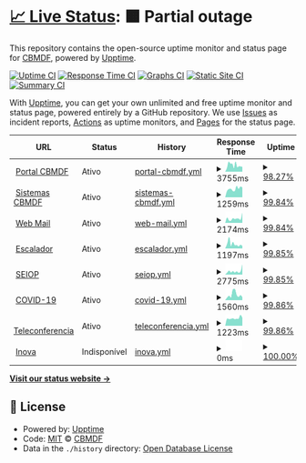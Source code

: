 # [📈 Live Status](https://CBMDF.github.io/upptime): <!--live status--> **🟧 Partial outage**

This repository contains the open-source uptime monitor and status page for [CBMDF](www.cbm.df.gov.br), powered by [Upptime](https://github.com/upptime/upptime).

[![Uptime CI](https://github.com/koj-co/upptime/workflows/Uptime%20CI/badge.svg)](https://github.com/koj-co/upptime/actions?query=workflow%3A%22Uptime+CI%22)
[![Response Time CI](https://github.com/koj-co/upptime/workflows/Response%20Time%20CI/badge.svg)](https://github.com/koj-co/upptime/actions?query=workflow%3A%22Response+Time+CI%22)
[![Graphs CI](https://github.com/koj-co/upptime/workflows/Graphs%20CI/badge.svg)](https://github.com/koj-co/upptime/actions?query=workflow%3A%22Graphs+CI%22)
[![Static Site CI](https://github.com/koj-co/upptime/workflows/Static%20Site%20CI/badge.svg)](https://github.com/koj-co/upptime/actions?query=workflow%3A%22Static+Site+CI%22)
[![Summary CI](https://github.com/koj-co/upptime/workflows/Summary%20CI/badge.svg)](https://github.com/koj-co/upptime/actions?query=workflow%3A%22Summary+CI%22)

With [Upptime](https://upptime.js.org), you can get your own unlimited and free uptime monitor and status page, powered entirely by a GitHub repository. We use [Issues](https://github.com/CBMDF/upptime/issues) as incident reports, [Actions](https://github.com/CBMDF/upptime/actions) as uptime monitors, and [Pages](https://CBMDF.github.io/upptime) for the status page.

<!--start: status pages-->
<!-- This summary is generated by Upptime (https://github.com/upptime/upptime) -->
<!-- Do not edit this manually, your changes will be overwritten -->
<!-- prettier-ignore -->
| URL | Status | History | Response Time | Uptime |
| --- | ------ | ------- | ------------- | ------ |
| <img alt="" src="https://favicons.githubusercontent.com/www.cbm.df.gov.br" height="13"> [Portal CBMDF](https://www.cbm.df.gov.br) | Ativo | [portal-cbmdf.yml](https://github.com/CBMDF/upptime/commits/master/history/portal-cbmdf.yml) | <details><summary><img alt="Response time graph" src="./graphs/portal-cbmdf/response-time-week.png" height="20"> 3755ms</summary><br><a href="https://CBMDF.github.io/upptime/history/portal-cbmdf"><img alt="Response time 5066" src="https://img.shields.io/endpoint?url=https%3A%2F%2Fraw.githubusercontent.com%2FCBMDF%2Fupptime%2Fmaster%2Fapi%2Fportal-cbmdf%2Fresponse-time.json"></a><br><a href="https://CBMDF.github.io/upptime/history/portal-cbmdf"><img alt="24-hour response time 3881" src="https://img.shields.io/endpoint?url=https%3A%2F%2Fraw.githubusercontent.com%2FCBMDF%2Fupptime%2Fmaster%2Fapi%2Fportal-cbmdf%2Fresponse-time-day.json"></a><br><a href="https://CBMDF.github.io/upptime/history/portal-cbmdf"><img alt="7-day response time 3755" src="https://img.shields.io/endpoint?url=https%3A%2F%2Fraw.githubusercontent.com%2FCBMDF%2Fupptime%2Fmaster%2Fapi%2Fportal-cbmdf%2Fresponse-time-week.json"></a><br><a href="https://CBMDF.github.io/upptime/history/portal-cbmdf"><img alt="30-day response time 4746" src="https://img.shields.io/endpoint?url=https%3A%2F%2Fraw.githubusercontent.com%2FCBMDF%2Fupptime%2Fmaster%2Fapi%2Fportal-cbmdf%2Fresponse-time-month.json"></a><br><a href="https://CBMDF.github.io/upptime/history/portal-cbmdf"><img alt="1-year response time 5066" src="https://img.shields.io/endpoint?url=https%3A%2F%2Fraw.githubusercontent.com%2FCBMDF%2Fupptime%2Fmaster%2Fapi%2Fportal-cbmdf%2Fresponse-time-year.json"></a></details> | <details><summary><a href="https://CBMDF.github.io/upptime/history/portal-cbmdf">98.27%</a></summary><a href="https://CBMDF.github.io/upptime/history/portal-cbmdf"><img alt="All-time uptime 99.11%" src="https://img.shields.io/endpoint?url=https%3A%2F%2Fraw.githubusercontent.com%2FCBMDF%2Fupptime%2Fmaster%2Fapi%2Fportal-cbmdf%2Fuptime.json"></a><br><a href="https://CBMDF.github.io/upptime/history/portal-cbmdf"><img alt="24-hour uptime 98.84%" src="https://img.shields.io/endpoint?url=https%3A%2F%2Fraw.githubusercontent.com%2FCBMDF%2Fupptime%2Fmaster%2Fapi%2Fportal-cbmdf%2Fuptime-day.json"></a><br><a href="https://CBMDF.github.io/upptime/history/portal-cbmdf"><img alt="7-day uptime 98.27%" src="https://img.shields.io/endpoint?url=https%3A%2F%2Fraw.githubusercontent.com%2FCBMDF%2Fupptime%2Fmaster%2Fapi%2Fportal-cbmdf%2Fuptime-week.json"></a><br><a href="https://CBMDF.github.io/upptime/history/portal-cbmdf"><img alt="30-day uptime 99.28%" src="https://img.shields.io/endpoint?url=https%3A%2F%2Fraw.githubusercontent.com%2FCBMDF%2Fupptime%2Fmaster%2Fapi%2Fportal-cbmdf%2Fuptime-month.json"></a><br><a href="https://CBMDF.github.io/upptime/history/portal-cbmdf"><img alt="1-year uptime 99.11%" src="https://img.shields.io/endpoint?url=https%3A%2F%2Fraw.githubusercontent.com%2FCBMDF%2Fupptime%2Fmaster%2Fapi%2Fportal-cbmdf%2Fuptime-year.json"></a></details>
| <img alt="" src="https://favicons.githubusercontent.com/sistemas.cbm.df.gov.br" height="13"> [Sistemas CBMDF](https://sistemas.cbm.df.gov.br) | Ativo | [sistemas-cbmdf.yml](https://github.com/CBMDF/upptime/commits/master/history/sistemas-cbmdf.yml) | <details><summary><img alt="Response time graph" src="./graphs/sistemas-cbmdf/response-time-week.png" height="20"> 1259ms</summary><br><a href="https://CBMDF.github.io/upptime/history/sistemas-cbmdf"><img alt="Response time 1914" src="https://img.shields.io/endpoint?url=https%3A%2F%2Fraw.githubusercontent.com%2FCBMDF%2Fupptime%2Fmaster%2Fapi%2Fsistemas-cbmdf%2Fresponse-time.json"></a><br><a href="https://CBMDF.github.io/upptime/history/sistemas-cbmdf"><img alt="24-hour response time 1419" src="https://img.shields.io/endpoint?url=https%3A%2F%2Fraw.githubusercontent.com%2FCBMDF%2Fupptime%2Fmaster%2Fapi%2Fsistemas-cbmdf%2Fresponse-time-day.json"></a><br><a href="https://CBMDF.github.io/upptime/history/sistemas-cbmdf"><img alt="7-day response time 1259" src="https://img.shields.io/endpoint?url=https%3A%2F%2Fraw.githubusercontent.com%2FCBMDF%2Fupptime%2Fmaster%2Fapi%2Fsistemas-cbmdf%2Fresponse-time-week.json"></a><br><a href="https://CBMDF.github.io/upptime/history/sistemas-cbmdf"><img alt="30-day response time 1311" src="https://img.shields.io/endpoint?url=https%3A%2F%2Fraw.githubusercontent.com%2FCBMDF%2Fupptime%2Fmaster%2Fapi%2Fsistemas-cbmdf%2Fresponse-time-month.json"></a><br><a href="https://CBMDF.github.io/upptime/history/sistemas-cbmdf"><img alt="1-year response time 1914" src="https://img.shields.io/endpoint?url=https%3A%2F%2Fraw.githubusercontent.com%2FCBMDF%2Fupptime%2Fmaster%2Fapi%2Fsistemas-cbmdf%2Fresponse-time-year.json"></a></details> | <details><summary><a href="https://CBMDF.github.io/upptime/history/sistemas-cbmdf">99.84%</a></summary><a href="https://CBMDF.github.io/upptime/history/sistemas-cbmdf"><img alt="All-time uptime 98.82%" src="https://img.shields.io/endpoint?url=https%3A%2F%2Fraw.githubusercontent.com%2FCBMDF%2Fupptime%2Fmaster%2Fapi%2Fsistemas-cbmdf%2Fuptime.json"></a><br><a href="https://CBMDF.github.io/upptime/history/sistemas-cbmdf"><img alt="24-hour uptime 98.87%" src="https://img.shields.io/endpoint?url=https%3A%2F%2Fraw.githubusercontent.com%2FCBMDF%2Fupptime%2Fmaster%2Fapi%2Fsistemas-cbmdf%2Fuptime-day.json"></a><br><a href="https://CBMDF.github.io/upptime/history/sistemas-cbmdf"><img alt="7-day uptime 99.84%" src="https://img.shields.io/endpoint?url=https%3A%2F%2Fraw.githubusercontent.com%2FCBMDF%2Fupptime%2Fmaster%2Fapi%2Fsistemas-cbmdf%2Fuptime-week.json"></a><br><a href="https://CBMDF.github.io/upptime/history/sistemas-cbmdf"><img alt="30-day uptime 99.64%" src="https://img.shields.io/endpoint?url=https%3A%2F%2Fraw.githubusercontent.com%2FCBMDF%2Fupptime%2Fmaster%2Fapi%2Fsistemas-cbmdf%2Fuptime-month.json"></a><br><a href="https://CBMDF.github.io/upptime/history/sistemas-cbmdf"><img alt="1-year uptime 98.82%" src="https://img.shields.io/endpoint?url=https%3A%2F%2Fraw.githubusercontent.com%2FCBMDF%2Fupptime%2Fmaster%2Fapi%2Fsistemas-cbmdf%2Fuptime-year.json"></a></details>
| <img alt="" src="https://favicons.githubusercontent.com/webmail.cbm.df.gov.br" height="13"> [Web Mail](https://webmail.cbm.df.gov.br) | Ativo | [web-mail.yml](https://github.com/CBMDF/upptime/commits/master/history/web-mail.yml) | <details><summary><img alt="Response time graph" src="./graphs/web-mail/response-time-week.png" height="20"> 2174ms</summary><br><a href="https://CBMDF.github.io/upptime/history/web-mail"><img alt="Response time 2171" src="https://img.shields.io/endpoint?url=https%3A%2F%2Fraw.githubusercontent.com%2FCBMDF%2Fupptime%2Fmaster%2Fapi%2Fweb-mail%2Fresponse-time.json"></a><br><a href="https://CBMDF.github.io/upptime/history/web-mail"><img alt="24-hour response time 1532" src="https://img.shields.io/endpoint?url=https%3A%2F%2Fraw.githubusercontent.com%2FCBMDF%2Fupptime%2Fmaster%2Fapi%2Fweb-mail%2Fresponse-time-day.json"></a><br><a href="https://CBMDF.github.io/upptime/history/web-mail"><img alt="7-day response time 2174" src="https://img.shields.io/endpoint?url=https%3A%2F%2Fraw.githubusercontent.com%2FCBMDF%2Fupptime%2Fmaster%2Fapi%2Fweb-mail%2Fresponse-time-week.json"></a><br><a href="https://CBMDF.github.io/upptime/history/web-mail"><img alt="30-day response time 1769" src="https://img.shields.io/endpoint?url=https%3A%2F%2Fraw.githubusercontent.com%2FCBMDF%2Fupptime%2Fmaster%2Fapi%2Fweb-mail%2Fresponse-time-month.json"></a><br><a href="https://CBMDF.github.io/upptime/history/web-mail"><img alt="1-year response time 2171" src="https://img.shields.io/endpoint?url=https%3A%2F%2Fraw.githubusercontent.com%2FCBMDF%2Fupptime%2Fmaster%2Fapi%2Fweb-mail%2Fresponse-time-year.json"></a></details> | <details><summary><a href="https://CBMDF.github.io/upptime/history/web-mail">99.84%</a></summary><a href="https://CBMDF.github.io/upptime/history/web-mail"><img alt="All-time uptime 99.69%" src="https://img.shields.io/endpoint?url=https%3A%2F%2Fraw.githubusercontent.com%2FCBMDF%2Fupptime%2Fmaster%2Fapi%2Fweb-mail%2Fuptime.json"></a><br><a href="https://CBMDF.github.io/upptime/history/web-mail"><img alt="24-hour uptime 98.90%" src="https://img.shields.io/endpoint?url=https%3A%2F%2Fraw.githubusercontent.com%2FCBMDF%2Fupptime%2Fmaster%2Fapi%2Fweb-mail%2Fuptime-day.json"></a><br><a href="https://CBMDF.github.io/upptime/history/web-mail"><img alt="7-day uptime 99.84%" src="https://img.shields.io/endpoint?url=https%3A%2F%2Fraw.githubusercontent.com%2FCBMDF%2Fupptime%2Fmaster%2Fapi%2Fweb-mail%2Fuptime-week.json"></a><br><a href="https://CBMDF.github.io/upptime/history/web-mail"><img alt="30-day uptime 99.64%" src="https://img.shields.io/endpoint?url=https%3A%2F%2Fraw.githubusercontent.com%2FCBMDF%2Fupptime%2Fmaster%2Fapi%2Fweb-mail%2Fuptime-month.json"></a><br><a href="https://CBMDF.github.io/upptime/history/web-mail"><img alt="1-year uptime 99.69%" src="https://img.shields.io/endpoint?url=https%3A%2F%2Fraw.githubusercontent.com%2FCBMDF%2Fupptime%2Fmaster%2Fapi%2Fweb-mail%2Fuptime-year.json"></a></details>
| <img alt="" src="https://favicons.githubusercontent.com/escalador.cbm.df.gov.br" height="13"> [Escalador](https://escalador.cbm.df.gov.br) | Ativo | [escalador.yml](https://github.com/CBMDF/upptime/commits/master/history/escalador.yml) | <details><summary><img alt="Response time graph" src="./graphs/escalador/response-time-week.png" height="20"> 1197ms</summary><br><a href="https://CBMDF.github.io/upptime/history/escalador"><img alt="Response time 1355" src="https://img.shields.io/endpoint?url=https%3A%2F%2Fraw.githubusercontent.com%2FCBMDF%2Fupptime%2Fmaster%2Fapi%2Fescalador%2Fresponse-time.json"></a><br><a href="https://CBMDF.github.io/upptime/history/escalador"><img alt="24-hour response time 940" src="https://img.shields.io/endpoint?url=https%3A%2F%2Fraw.githubusercontent.com%2FCBMDF%2Fupptime%2Fmaster%2Fapi%2Fescalador%2Fresponse-time-day.json"></a><br><a href="https://CBMDF.github.io/upptime/history/escalador"><img alt="7-day response time 1197" src="https://img.shields.io/endpoint?url=https%3A%2F%2Fraw.githubusercontent.com%2FCBMDF%2Fupptime%2Fmaster%2Fapi%2Fescalador%2Fresponse-time-week.json"></a><br><a href="https://CBMDF.github.io/upptime/history/escalador"><img alt="30-day response time 1384" src="https://img.shields.io/endpoint?url=https%3A%2F%2Fraw.githubusercontent.com%2FCBMDF%2Fupptime%2Fmaster%2Fapi%2Fescalador%2Fresponse-time-month.json"></a><br><a href="https://CBMDF.github.io/upptime/history/escalador"><img alt="1-year response time 1355" src="https://img.shields.io/endpoint?url=https%3A%2F%2Fraw.githubusercontent.com%2FCBMDF%2Fupptime%2Fmaster%2Fapi%2Fescalador%2Fresponse-time-year.json"></a></details> | <details><summary><a href="https://CBMDF.github.io/upptime/history/escalador">99.85%</a></summary><a href="https://CBMDF.github.io/upptime/history/escalador"><img alt="All-time uptime 98.63%" src="https://img.shields.io/endpoint?url=https%3A%2F%2Fraw.githubusercontent.com%2FCBMDF%2Fupptime%2Fmaster%2Fapi%2Fescalador%2Fuptime.json"></a><br><a href="https://CBMDF.github.io/upptime/history/escalador"><img alt="24-hour uptime 98.94%" src="https://img.shields.io/endpoint?url=https%3A%2F%2Fraw.githubusercontent.com%2FCBMDF%2Fupptime%2Fmaster%2Fapi%2Fescalador%2Fuptime-day.json"></a><br><a href="https://CBMDF.github.io/upptime/history/escalador"><img alt="7-day uptime 99.85%" src="https://img.shields.io/endpoint?url=https%3A%2F%2Fraw.githubusercontent.com%2FCBMDF%2Fupptime%2Fmaster%2Fapi%2Fescalador%2Fuptime-week.json"></a><br><a href="https://CBMDF.github.io/upptime/history/escalador"><img alt="30-day uptime 99.65%" src="https://img.shields.io/endpoint?url=https%3A%2F%2Fraw.githubusercontent.com%2FCBMDF%2Fupptime%2Fmaster%2Fapi%2Fescalador%2Fuptime-month.json"></a><br><a href="https://CBMDF.github.io/upptime/history/escalador"><img alt="1-year uptime 98.63%" src="https://img.shields.io/endpoint?url=https%3A%2F%2Fraw.githubusercontent.com%2FCBMDF%2Fupptime%2Fmaster%2Fapi%2Fescalador%2Fuptime-year.json"></a></details>
| <img alt="" src="https://favicons.githubusercontent.com/seiop.cbm.df.gov.br" height="13"> [SEIOP](https://seiop.cbm.df.gov.br) | Ativo | [seiop.yml](https://github.com/CBMDF/upptime/commits/master/history/seiop.yml) | <details><summary><img alt="Response time graph" src="./graphs/seiop/response-time-week.png" height="20"> 2775ms</summary><br><a href="https://CBMDF.github.io/upptime/history/seiop"><img alt="Response time 1742" src="https://img.shields.io/endpoint?url=https%3A%2F%2Fraw.githubusercontent.com%2FCBMDF%2Fupptime%2Fmaster%2Fapi%2Fseiop%2Fresponse-time.json"></a><br><a href="https://CBMDF.github.io/upptime/history/seiop"><img alt="24-hour response time 3822" src="https://img.shields.io/endpoint?url=https%3A%2F%2Fraw.githubusercontent.com%2FCBMDF%2Fupptime%2Fmaster%2Fapi%2Fseiop%2Fresponse-time-day.json"></a><br><a href="https://CBMDF.github.io/upptime/history/seiop"><img alt="7-day response time 2775" src="https://img.shields.io/endpoint?url=https%3A%2F%2Fraw.githubusercontent.com%2FCBMDF%2Fupptime%2Fmaster%2Fapi%2Fseiop%2Fresponse-time-week.json"></a><br><a href="https://CBMDF.github.io/upptime/history/seiop"><img alt="30-day response time 1904" src="https://img.shields.io/endpoint?url=https%3A%2F%2Fraw.githubusercontent.com%2FCBMDF%2Fupptime%2Fmaster%2Fapi%2Fseiop%2Fresponse-time-month.json"></a><br><a href="https://CBMDF.github.io/upptime/history/seiop"><img alt="1-year response time 1742" src="https://img.shields.io/endpoint?url=https%3A%2F%2Fraw.githubusercontent.com%2FCBMDF%2Fupptime%2Fmaster%2Fapi%2Fseiop%2Fresponse-time-year.json"></a></details> | <details><summary><a href="https://CBMDF.github.io/upptime/history/seiop">99.85%</a></summary><a href="https://CBMDF.github.io/upptime/history/seiop"><img alt="All-time uptime 98.67%" src="https://img.shields.io/endpoint?url=https%3A%2F%2Fraw.githubusercontent.com%2FCBMDF%2Fupptime%2Fmaster%2Fapi%2Fseiop%2Fuptime.json"></a><br><a href="https://CBMDF.github.io/upptime/history/seiop"><img alt="24-hour uptime 98.97%" src="https://img.shields.io/endpoint?url=https%3A%2F%2Fraw.githubusercontent.com%2FCBMDF%2Fupptime%2Fmaster%2Fapi%2Fseiop%2Fuptime-day.json"></a><br><a href="https://CBMDF.github.io/upptime/history/seiop"><img alt="7-day uptime 99.85%" src="https://img.shields.io/endpoint?url=https%3A%2F%2Fraw.githubusercontent.com%2FCBMDF%2Fupptime%2Fmaster%2Fapi%2Fseiop%2Fuptime-week.json"></a><br><a href="https://CBMDF.github.io/upptime/history/seiop"><img alt="30-day uptime 99.65%" src="https://img.shields.io/endpoint?url=https%3A%2F%2Fraw.githubusercontent.com%2FCBMDF%2Fupptime%2Fmaster%2Fapi%2Fseiop%2Fuptime-month.json"></a><br><a href="https://CBMDF.github.io/upptime/history/seiop"><img alt="1-year uptime 98.67%" src="https://img.shields.io/endpoint?url=https%3A%2F%2Fraw.githubusercontent.com%2FCBMDF%2Fupptime%2Fmaster%2Fapi%2Fseiop%2Fuptime-year.json"></a></details>
| <img alt="" src="https://favicons.githubusercontent.com/covid.cbm.df.gov.br" height="13"> [COVID-19](https://covid.cbm.df.gov.br) | Ativo | [covid-19.yml](https://github.com/CBMDF/upptime/commits/master/history/covid-19.yml) | <details><summary><img alt="Response time graph" src="./graphs/covid-19/response-time-week.png" height="20"> 1560ms</summary><br><a href="https://CBMDF.github.io/upptime/history/covid-19"><img alt="Response time 1218" src="https://img.shields.io/endpoint?url=https%3A%2F%2Fraw.githubusercontent.com%2FCBMDF%2Fupptime%2Fmaster%2Fapi%2Fcovid-19%2Fresponse-time.json"></a><br><a href="https://CBMDF.github.io/upptime/history/covid-19"><img alt="24-hour response time 898" src="https://img.shields.io/endpoint?url=https%3A%2F%2Fraw.githubusercontent.com%2FCBMDF%2Fupptime%2Fmaster%2Fapi%2Fcovid-19%2Fresponse-time-day.json"></a><br><a href="https://CBMDF.github.io/upptime/history/covid-19"><img alt="7-day response time 1560" src="https://img.shields.io/endpoint?url=https%3A%2F%2Fraw.githubusercontent.com%2FCBMDF%2Fupptime%2Fmaster%2Fapi%2Fcovid-19%2Fresponse-time-week.json"></a><br><a href="https://CBMDF.github.io/upptime/history/covid-19"><img alt="30-day response time 1256" src="https://img.shields.io/endpoint?url=https%3A%2F%2Fraw.githubusercontent.com%2FCBMDF%2Fupptime%2Fmaster%2Fapi%2Fcovid-19%2Fresponse-time-month.json"></a><br><a href="https://CBMDF.github.io/upptime/history/covid-19"><img alt="1-year response time 1218" src="https://img.shields.io/endpoint?url=https%3A%2F%2Fraw.githubusercontent.com%2FCBMDF%2Fupptime%2Fmaster%2Fapi%2Fcovid-19%2Fresponse-time-year.json"></a></details> | <details><summary><a href="https://CBMDF.github.io/upptime/history/covid-19">99.86%</a></summary><a href="https://CBMDF.github.io/upptime/history/covid-19"><img alt="All-time uptime 98.71%" src="https://img.shields.io/endpoint?url=https%3A%2F%2Fraw.githubusercontent.com%2FCBMDF%2Fupptime%2Fmaster%2Fapi%2Fcovid-19%2Fuptime.json"></a><br><a href="https://CBMDF.github.io/upptime/history/covid-19"><img alt="24-hour uptime 99.01%" src="https://img.shields.io/endpoint?url=https%3A%2F%2Fraw.githubusercontent.com%2FCBMDF%2Fupptime%2Fmaster%2Fapi%2Fcovid-19%2Fuptime-day.json"></a><br><a href="https://CBMDF.github.io/upptime/history/covid-19"><img alt="7-day uptime 99.86%" src="https://img.shields.io/endpoint?url=https%3A%2F%2Fraw.githubusercontent.com%2FCBMDF%2Fupptime%2Fmaster%2Fapi%2Fcovid-19%2Fuptime-week.json"></a><br><a href="https://CBMDF.github.io/upptime/history/covid-19"><img alt="30-day uptime 99.65%" src="https://img.shields.io/endpoint?url=https%3A%2F%2Fraw.githubusercontent.com%2FCBMDF%2Fupptime%2Fmaster%2Fapi%2Fcovid-19%2Fuptime-month.json"></a><br><a href="https://CBMDF.github.io/upptime/history/covid-19"><img alt="1-year uptime 98.71%" src="https://img.shields.io/endpoint?url=https%3A%2F%2Fraw.githubusercontent.com%2FCBMDF%2Fupptime%2Fmaster%2Fapi%2Fcovid-19%2Fuptime-year.json"></a></details>
| <img alt="" src="https://favicons.githubusercontent.com/teleconferencia.cbm.df.gov.br" height="13"> [Teleconferencia](https://teleconferencia.cbm.df.gov.br) | Ativo | [teleconferencia.yml](https://github.com/CBMDF/upptime/commits/master/history/teleconferencia.yml) | <details><summary><img alt="Response time graph" src="./graphs/teleconferencia/response-time-week.png" height="20"> 1223ms</summary><br><a href="https://CBMDF.github.io/upptime/history/teleconferencia"><img alt="Response time 1331" src="https://img.shields.io/endpoint?url=https%3A%2F%2Fraw.githubusercontent.com%2FCBMDF%2Fupptime%2Fmaster%2Fapi%2Fteleconferencia%2Fresponse-time.json"></a><br><a href="https://CBMDF.github.io/upptime/history/teleconferencia"><img alt="24-hour response time 1338" src="https://img.shields.io/endpoint?url=https%3A%2F%2Fraw.githubusercontent.com%2FCBMDF%2Fupptime%2Fmaster%2Fapi%2Fteleconferencia%2Fresponse-time-day.json"></a><br><a href="https://CBMDF.github.io/upptime/history/teleconferencia"><img alt="7-day response time 1223" src="https://img.shields.io/endpoint?url=https%3A%2F%2Fraw.githubusercontent.com%2FCBMDF%2Fupptime%2Fmaster%2Fapi%2Fteleconferencia%2Fresponse-time-week.json"></a><br><a href="https://CBMDF.github.io/upptime/history/teleconferencia"><img alt="30-day response time 1304" src="https://img.shields.io/endpoint?url=https%3A%2F%2Fraw.githubusercontent.com%2FCBMDF%2Fupptime%2Fmaster%2Fapi%2Fteleconferencia%2Fresponse-time-month.json"></a><br><a href="https://CBMDF.github.io/upptime/history/teleconferencia"><img alt="1-year response time 1331" src="https://img.shields.io/endpoint?url=https%3A%2F%2Fraw.githubusercontent.com%2FCBMDF%2Fupptime%2Fmaster%2Fapi%2Fteleconferencia%2Fresponse-time-year.json"></a></details> | <details><summary><a href="https://CBMDF.github.io/upptime/history/teleconferencia">99.86%</a></summary><a href="https://CBMDF.github.io/upptime/history/teleconferencia"><img alt="All-time uptime 99.87%" src="https://img.shields.io/endpoint?url=https%3A%2F%2Fraw.githubusercontent.com%2FCBMDF%2Fupptime%2Fmaster%2Fapi%2Fteleconferencia%2Fuptime.json"></a><br><a href="https://CBMDF.github.io/upptime/history/teleconferencia"><img alt="24-hour uptime 99.04%" src="https://img.shields.io/endpoint?url=https%3A%2F%2Fraw.githubusercontent.com%2FCBMDF%2Fupptime%2Fmaster%2Fapi%2Fteleconferencia%2Fuptime-day.json"></a><br><a href="https://CBMDF.github.io/upptime/history/teleconferencia"><img alt="7-day uptime 99.86%" src="https://img.shields.io/endpoint?url=https%3A%2F%2Fraw.githubusercontent.com%2FCBMDF%2Fupptime%2Fmaster%2Fapi%2Fteleconferencia%2Fuptime-week.json"></a><br><a href="https://CBMDF.github.io/upptime/history/teleconferencia"><img alt="30-day uptime 99.78%" src="https://img.shields.io/endpoint?url=https%3A%2F%2Fraw.githubusercontent.com%2FCBMDF%2Fupptime%2Fmaster%2Fapi%2Fteleconferencia%2Fuptime-month.json"></a><br><a href="https://CBMDF.github.io/upptime/history/teleconferencia"><img alt="1-year uptime 99.87%" src="https://img.shields.io/endpoint?url=https%3A%2F%2Fraw.githubusercontent.com%2FCBMDF%2Fupptime%2Fmaster%2Fapi%2Fteleconferencia%2Fuptime-year.json"></a></details>
| <img alt="" src="https://favicons.githubusercontent.com/singular.cbm.df.gov.br" height="13"> [Inova](https://singular.cbm.df.gov.br/inova/?0) | Indisponível | [inova.yml](https://github.com/CBMDF/upptime/commits/master/history/inova.yml) | <details><summary><img alt="Response time graph" src="./graphs/inova/response-time-week.png" height="20"> 0ms</summary><br><a href="https://CBMDF.github.io/upptime/history/inova"><img alt="Response time 0" src="https://img.shields.io/endpoint?url=https%3A%2F%2Fraw.githubusercontent.com%2FCBMDF%2Fupptime%2Fmaster%2Fapi%2Finova%2Fresponse-time.json"></a><br><a href="https://CBMDF.github.io/upptime/history/inova"><img alt="24-hour response time 0" src="https://img.shields.io/endpoint?url=https%3A%2F%2Fraw.githubusercontent.com%2FCBMDF%2Fupptime%2Fmaster%2Fapi%2Finova%2Fresponse-time-day.json"></a><br><a href="https://CBMDF.github.io/upptime/history/inova"><img alt="7-day response time 0" src="https://img.shields.io/endpoint?url=https%3A%2F%2Fraw.githubusercontent.com%2FCBMDF%2Fupptime%2Fmaster%2Fapi%2Finova%2Fresponse-time-week.json"></a><br><a href="https://CBMDF.github.io/upptime/history/inova"><img alt="30-day response time 0" src="https://img.shields.io/endpoint?url=https%3A%2F%2Fraw.githubusercontent.com%2FCBMDF%2Fupptime%2Fmaster%2Fapi%2Finova%2Fresponse-time-month.json"></a><br><a href="https://CBMDF.github.io/upptime/history/inova"><img alt="1-year response time 0" src="https://img.shields.io/endpoint?url=https%3A%2F%2Fraw.githubusercontent.com%2FCBMDF%2Fupptime%2Fmaster%2Fapi%2Finova%2Fresponse-time-year.json"></a></details> | <details><summary><a href="https://CBMDF.github.io/upptime/history/inova">100.00%</a></summary><a href="https://CBMDF.github.io/upptime/history/inova"><img alt="All-time uptime 99.98%" src="https://img.shields.io/endpoint?url=https%3A%2F%2Fraw.githubusercontent.com%2FCBMDF%2Fupptime%2Fmaster%2Fapi%2Finova%2Fuptime.json"></a><br><a href="https://CBMDF.github.io/upptime/history/inova"><img alt="24-hour uptime 100.00%" src="https://img.shields.io/endpoint?url=https%3A%2F%2Fraw.githubusercontent.com%2FCBMDF%2Fupptime%2Fmaster%2Fapi%2Finova%2Fuptime-day.json"></a><br><a href="https://CBMDF.github.io/upptime/history/inova"><img alt="7-day uptime 100.00%" src="https://img.shields.io/endpoint?url=https%3A%2F%2Fraw.githubusercontent.com%2FCBMDF%2Fupptime%2Fmaster%2Fapi%2Finova%2Fuptime-week.json"></a><br><a href="https://CBMDF.github.io/upptime/history/inova"><img alt="30-day uptime 100.00%" src="https://img.shields.io/endpoint?url=https%3A%2F%2Fraw.githubusercontent.com%2FCBMDF%2Fupptime%2Fmaster%2Fapi%2Finova%2Fuptime-month.json"></a><br><a href="https://CBMDF.github.io/upptime/history/inova"><img alt="1-year uptime 99.98%" src="https://img.shields.io/endpoint?url=https%3A%2F%2Fraw.githubusercontent.com%2FCBMDF%2Fupptime%2Fmaster%2Fapi%2Finova%2Fuptime-year.json"></a></details>

<!--end: status pages-->

[**Visit our status website →**](https://CBMDF.github.io/upptime)

## 📄 License

- Powered by: [Upptime](https://github.com/upptime/upptime)
- Code: [MIT](./LICENSE) © [CBMDF](www.cbm.df.gov.br)
- Data in the `./history` directory: [Open Database License](https://opendatacommons.org/licenses/odbl/1-0/)
